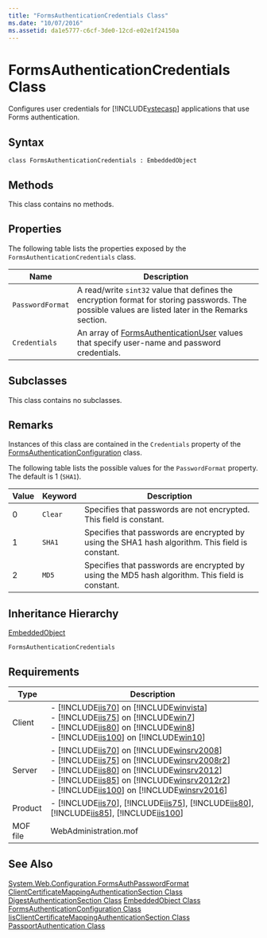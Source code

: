 ```yaml
---
title: "FormsAuthenticationCredentials Class"
ms.date: "10/07/2016"
ms.assetid: da1e5777-c6cf-3de0-12cd-e02e1f24150a
---
```

# FormsAuthenticationCredentials Class
Configures user credentials for [!INCLUDE[vstecasp](../wmi-provider/includes/vstecasp-md.md)] applications that use Forms authentication.  
  
## Syntax  
  
```vbs  
class FormsAuthenticationCredentials : EmbeddedObject  
```  
  
## Methods  
 This class contains no methods.  
  
## Properties  
 The following table lists the properties exposed by the `FormsAuthenticationCredentials` class.  
  
|Name|Description|  
|----------|-----------------|  
|`PasswordFormat`|A read/write `sint32` value that defines the encryption format for storing passwords. The possible values are listed later in the Remarks section.|  
|`Credentials`|An array of [FormsAuthenticationUser](../wmi-provider/formsauthenticationuser-class.md) values that specify user-name and password credentials.|  
  
## Subclasses  
 This class contains no subclasses.  
  
## Remarks  
 Instances of this class are contained in the `Credentials` property of the [FormsAuthenticationConfiguration](../wmi-provider/formsauthenticationconfiguration-class.md) class.  
  
 The following table lists the possible values for the `PasswordFormat` property. The default is 1 (`SHA1`).  
  
|Value|Keyword|Description|  
|-----------|-------------|-----------------|  
|0|`Clear`|Specifies that passwords are not encrypted. This field is constant.|  
|1|`SHA1`|Specifies that passwords are encrypted by using the SHA1 hash algorithm. This field is constant.|  
|2|`MD5`|Specifies that passwords are encrypted by using the MD5 hash algorithm. This field is constant.|  
  
## Inheritance Hierarchy  
 [EmbeddedObject](../wmi-provider/embeddedobject-class.md)  
  
 `FormsAuthenticationCredentials`  
  
## Requirements  
  
|Type|Description|  
|----------|-----------------|  
|Client|-   [!INCLUDE[iis70](../wmi-provider/includes/iis70-md.md)] on [!INCLUDE[winvista](../wmi-provider/includes/winvista-md.md)]<br />-   [!INCLUDE[iis75](../wmi-provider/includes/iis75-md.md)] on [!INCLUDE[win7](../wmi-provider/includes/win7-md.md)]<br />-   [!INCLUDE[iis80](../wmi-provider/includes/iis80-md.md)] on [!INCLUDE[win8](../wmi-provider/includes/win8-md.md)]<br />-   [!INCLUDE[iis100](../wmi-provider/includes/iis100-md.md)] on [!INCLUDE[win10](../wmi-provider/includes/win10-md.md)]|  
|Server|-   [!INCLUDE[iis70](../wmi-provider/includes/iis70-md.md)] on [!INCLUDE[winsrv2008](../wmi-provider/includes/winsrv2008-md.md)]<br />-   [!INCLUDE[iis75](../wmi-provider/includes/iis75-md.md)] on [!INCLUDE[winsrv2008r2](../wmi-provider/includes/winsrv2008r2-md.md)]<br />-   [!INCLUDE[iis80](../wmi-provider/includes/iis80-md.md)] on [!INCLUDE[winsrv2012](../wmi-provider/includes/winsrv2012-md.md)]<br />-   [!INCLUDE[iis85](../wmi-provider/includes/iis85-md.md)] on [!INCLUDE[winsrv2012r2](../wmi-provider/includes/winsrv2012r2-md.md)]<br />-   [!INCLUDE[iis100](../wmi-provider/includes/iis100-md.md)] on [!INCLUDE[winsrv2016](../wmi-provider/includes/winsrv2016-md.md)]|  
|Product|-   [!INCLUDE[iis70](../wmi-provider/includes/iis70-md.md)], [!INCLUDE[iis75](../wmi-provider/includes/iis75-md.md)], [!INCLUDE[iis80](../wmi-provider/includes/iis80-md.md)], [!INCLUDE[iis85](../wmi-provider/includes/iis85-md.md)], [!INCLUDE[iis100](../wmi-provider/includes/iis100-md.md)]|  
|MOF file|WebAdministration.mof|  
  
## See Also  
 [System.Web.Configuration.FormsAuthPasswordFormat](/dotnet/api/system.web.configuration.formsauthpasswordformat)
 [ClientCertificateMappingAuthenticationSection Class](../wmi-provider/clientcertificatemappingauthenticationsection-class.md)
 [DigestAuthenticationSection Class](../wmi-provider/digestauthenticationsection-class.md)
 [EmbeddedObject Class](../wmi-provider/embeddedobject-class.md)
 [FormsAuthenticationConfiguration Class](../wmi-provider/formsauthenticationconfiguration-class.md)
 [IisClientCertificateMappingAuthenticationSection Class](../wmi-provider/iisclientcertificatemappingauthenticationsection-class.md)
 [PassportAuthentication Class](../wmi-provider/passportauthentication-class.md)
